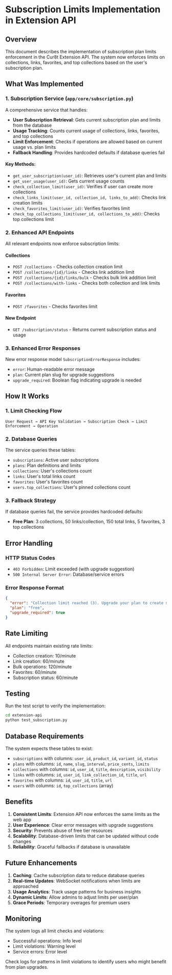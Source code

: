 # Subscription Limits Implementation in Extension API

## Overview

This document describes the implementation of subscription plan limits enforcement in the Cur8t Extension API. The system now enforces limits on collections, links, favorites, and top collections based on the user's subscription plan.

## What Was Implemented

### 1. Subscription Service (`app/core/subscription.py`)

A comprehensive service that handles:

- **User Subscription Retrieval**: Gets current subscription plan and limits from the database
- **Usage Tracking**: Counts current usage of collections, links, favorites, and top collections
- **Limit Enforcement**: Checks if operations are allowed based on current usage vs. plan limits
- **Fallback Handling**: Provides hardcoded defaults if database queries fail

#### Key Methods:

- `get_user_subscription(user_id)`: Retrieves user's current plan and limits
- `get_user_usage(user_id)`: Gets current usage counts
- `check_collection_limit(user_id)`: Verifies if user can create more collections
- `check_links_limit(user_id, collection_id, links_to_add)`: Checks link creation limits
- `check_favorites_limit(user_id)`: Verifies favorites limit
- `check_top_collections_limit(user_id, collections_to_add)`: Checks top collections limit

### 2. Enhanced API Endpoints

All relevant endpoints now enforce subscription limits:

#### Collections

- `POST /collections` - Checks collection creation limit
- `POST /collections/{id}/links` - Checks link addition limit
- `POST /collections/{id}/links/bulk` - Checks bulk link addition limit
- `POST /collections/with-links` - Checks both collection and link limits

#### Favorites

- `POST /favorites` - Checks favorites limit

#### New Endpoint

- `GET /subscription/status` - Returns current subscription status and usage

### 3. Enhanced Error Responses

New error response model `SubscriptionErrorResponse` includes:

- `error`: Human-readable error message
- `plan`: Current plan slug for upgrade suggestions
- `upgrade_required`: Boolean flag indicating upgrade is needed

## How It Works

### 1. Limit Checking Flow

```
User Request → API Key Validation → Subscription Check → Limit Enforcement → Operation
```

### 2. Database Queries

The service queries these tables:

- `subscriptions`: Active user subscriptions
- `plans`: Plan definitions and limits
- `collections`: User's collections count
- `links`: User's total links count
- `favorites`: User's favorites count
- `users.top_collections`: User's pinned collections count

### 3. Fallback Strategy

If database queries fail, the service provides hardcoded defaults:

- **Free Plan**: 3 collections, 50 links/collection, 150 total links, 5 favorites, 3 top collections

## Error Handling

### HTTP Status Codes

- `403 Forbidden`: Limit exceeded (with upgrade suggestion)
- `500 Internal Server Error`: Database/service errors

### Error Response Format

```json
{
  "error": "Collection limit reached (3). Upgrade your plan to create more.",
  "plan": "free",
  "upgrade_required": true
}
```

## Rate Limiting

All endpoints maintain existing rate limits:

- Collection creation: 10/minute
- Link creation: 60/minute
- Bulk operations: 120/minute
- Favorites: 60/minute
- Subscription status: 60/minute

## Testing

Run the test script to verify the implementation:

```bash
cd extension-api
python test_subscription.py
```

## Database Requirements

The system expects these tables to exist:

- `subscriptions` with columns: `user_id`, `product_id`, `variant_id`, `status`
- `plans` with columns: `id`, `name`, `slug`, `interval`, `price_cents`, `limits`
- `collections` with columns: `id`, `user_id`, `title`, `description`, `visibility`
- `links` with columns: `id`, `user_id`, `link_collection_id`, `title`, `url`
- `favorites` with columns: `id`, `user_id`, `title`, `url`
- `users` with columns: `id`, `top_collections` (array)

## Benefits

1. **Consistent Limits**: Extension API now enforces the same limits as the web app
2. **User Experience**: Clear error messages with upgrade suggestions
3. **Security**: Prevents abuse of free tier resources
4. **Scalability**: Database-driven limits that can be updated without code changes
5. **Reliability**: Graceful fallbacks if database is unavailable

## Future Enhancements

1. **Caching**: Cache subscription data to reduce database queries
2. **Real-time Updates**: WebSocket notifications when limits are approached
3. **Usage Analytics**: Track usage patterns for business insights
4. **Dynamic Limits**: Allow admins to adjust limits per user/plan
5. **Grace Periods**: Temporary overages for premium users

## Monitoring

The system logs all limit checks and violations:

- Successful operations: Info level
- Limit violations: Warning level
- Service errors: Error level

Check logs for patterns in limit violations to identify users who might benefit from plan upgrades.
